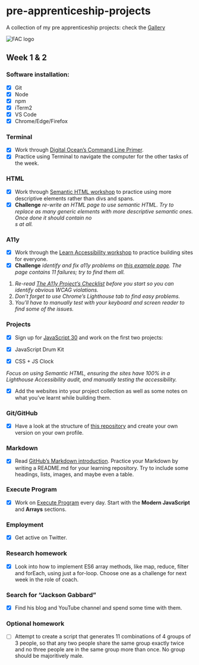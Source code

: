 # pre-apprenticeship-projects

A collection of my pre apprenticeship projects:
check the [Gallery](https://danilo-cupido.github.io/pre-apprenticeship-projects/)

![FAC logo](https://www.coops.tech/images/coops/founders-and-coders)

## Week 1 & 2

### Software installation:

- [x] Git
- [x] Node
- [x] npm
- [x] iTerm2
- [x] VS Code
- [x] Chrome/Edge/Firefox

### Terminal

- [x] Work through [Digital Ocean’s Command Line Primer](https://www.digitalocean.com/community/tutorials/a-linux-command-line-primer).
- [x] Practice using Terminal to navigate the computer for the other tasks of the week.

### HTML

- [x] Work through [Semantic HTML workshop](https://learn.foundersandcoders.com/workshops/semantic-html/) to practice using more descriptive elements rather than divs and spans.
- [x] **Challenge** _re-write an HTML page to use semantic HTML. Try to replace as many generic elements with more descriptive semantic ones. Once done it should contain no <div>s at all._

### A11y

- [x] Work through the [Learn Accessibility workshop](https://learn.foundersandcoders.com/workshops/learn-a11y/) to practice building sites for everyone.
- [x] **Challenge** _identify and fix a11y problems on [this example page](https://learn.foundersandcoders.com/workshops/learn-a11y/starter-files/). The page contains 11 failures; try to find them all._

1. _Re-read [The A11y Project’s Checklist](https://www.a11yproject.com/checklist/) before you start so you can identify obvious WCAG violations._
2. _Don’t forget to use Chrome’s Lighthouse tab to find easy problems._
3. _You’ll have to manually test with your keyboard and screen reader to find some of the issues._

### Projects

- [x] Sign up for [JavaScript 30](https://javascript30.com/) and work on the first two projects:

- [x] JavaScript Drum Kit
- [x] CSS + JS Clock

_Focus on using Semantic HTML, ensuring the sites have 100% in a Lighthouse Accessibility audit, and manually testing the accessibility._

- [x] Add the websites into your project collection as well as some notes on what you’ve learnt while building them.

### Git/GitHub

- [x] Have a look at the structure of [this repository](https://github.com/fac22/project-collection) and create your own version on your own profile.

### Markdown

- [x] Read [GitHub’s Markdown introduction](https://guides.github.com/features/mastering-markdown/). Practice your Markdown by writing a README.md for your learning repository. Try to include some headings, lists, images, and maybe even a table.

### Execute Program

- [x] Work on [Execute Program](https://www.executeprogram.com/) every day. Start with the **Modern JavaScript** and **Arrays** sections.

### Employment

- [x] Get active on Twitter.

### Research homework

- [x] Look into how to implement ES6 array methods, like map, reduce, filter and forEach, using just a for-loop. Choose one as a challenge for next week in the role of coach.

### Search for “Jackson Gabbard”

- [x] Find his blog and YouTube channel and spend some time with them.

### Optional homework

- [ ] Attempt to create a script that generates 11 combinations of 4 groups of 3 people, so that any two people share the same group exactly twice and no three people are in the same group more than once. No group should be majoritively male.

